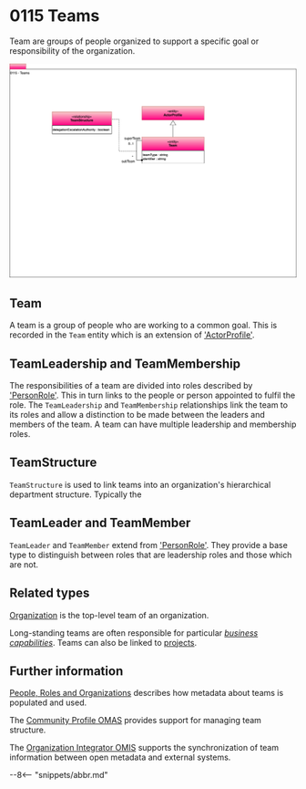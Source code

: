 <!-- SPDX-License-Identifier: CC-BY-4.0 -->
<!-- Copyright Contributors to the Egeria project. -->

# 0115 Teams

Team are groups of people organized to support a specific goal or responsibility of the organization.  

![UML](0115-Teams.svg "Describing a team")

## Team

A team is a group of people who are working to a common goal. This is recorded in the `Team` entity which is an extension of ['ActorProfile'](/types/1/0110-Actors/#actorprofile). 

## TeamLeadership and TeamMembership

The responsibilities of a team are divided into roles described by ['PersonRole'](/types/1/0112-People/#personrole).  This in turn links to the people or person appointed to fulfil the role.  The `TeamLeadership` and `TeamMembership` relationships link the team to its roles and allow a distinction to be made between the leaders and members of the team. A team can have multiple leadership and membership roles.

## TeamStructure

`TeamStructure` is used to link teams into an organization's hierarchical department structure.  Typically the 



## TeamLeader and TeamMember

`TeamLeader` and `TeamMember` extend from ['PersonRole'](/types/1/0112-People/#personrole). They provide a base type to distinguish between roles that are leadership roles and those which are not.

## Related types

[Organization](/types/4/0440-Organizational-Controls/#organization) is the top-level team of an organization.

Long-standing teams are often responsible for particular [*business capabilities*](/types/4/0440-Organizational-Controls/#businesscapability).  Teams can also be linked to [projects](/types/1/0130-Projects).

## Further information

[People, Roles and Organizations](/features/people-roles-organizations/overview) describes how metadata about teams is populated and used.

The [Community Profile OMAS](/services/omas/community-profile/overview) provides support for managing team structure.

The [Organization Integrator OMIS](/services/omis/organization-integrator/overview) supports the synchronization of team information between open metadata and external systems.


--8<-- "snippets/abbr.md"
